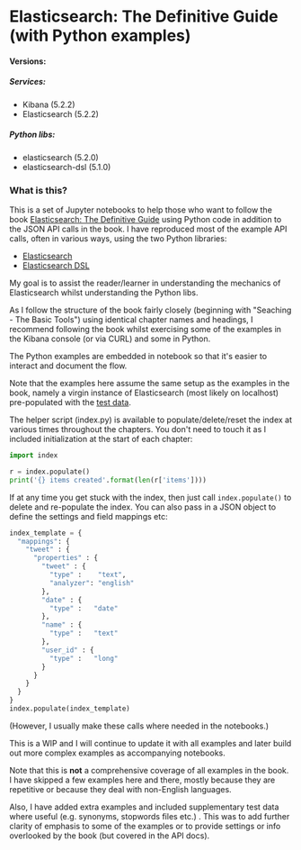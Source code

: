 # Elasticsearch: The Definitive Guide (with Python examples) #

#### Versions: ####

##### Services:
* Kibana (5.2.2)
* Elasticsearch (5.2.2)
##### Python libs:
* elasticsearch (5.2.0)
* elasticsearch-dsl (5.1.0)

### What is this?

This is a set of Jupyter notebooks to help those who want to follow the book [Elasticsearch: The Definitive Guide](https://www.elastic.co/guide/en/elasticsearch/guide/master/index.html) using Python code in addition to the JSON API calls in the book. I have reproduced most of the example API calls, often in various ways, using the two Python libraries:

* [Elasticsearch](http://elasticsearch-py.readthedocs.io/en/master/index.html)
* [Elasticsearch DSL](http://elasticsearch-dsl.readthedocs.io/en/latest/index.html)

My goal is to assist the reader/learner in understanding the mechanics of Elasticsearch whilst understanding the Python libs.

As I follow the structure of the book fairly closely (beginning with "Seaching - The Basic Tools") using identical chapter names and headings, I recommend following the book whilst exercising some of the examples in the Kibana console (or via CURL) and some in Python.

The Python examples are embedded in notebook so that it's easier to interact and document the flow.

Note that the examples here assume the same setup as the examples in the book, namely a virgin instance of Elasticsearch (most likely on localhost) pre-populated with the [test data](https://github.com/pgolding/elasticsearch/blob/master/examples.json).

The helper script (index.py) is available to populate/delete/reset the index at various times throughout the chapters. You don't need to touch it as I included initialization at the start of each chapter:

```python
import index

r = index.populate()
print('{} items created'.format(len(r['items'])))
```

If at any time you get stuck with the index, then just call ```index.populate()``` to delete and re-populate the index. You can also pass in a JSON object to define the settings and field mappings etc:

```python
index_template = {
  "mappings": {
    "tweet" : {
      "properties" : {
        "tweet" : {
          "type" :    "text",
          "analyzer": "english"
        },
        "date" : {
          "type" :   "date"
        },
        "name" : {
          "type" :   "text"
        },
        "user_id" : {
          "type" :   "long"
        }
      }
    }
  }
}
index.populate(index_template)
```

(However, I usually make these calls where needed in the notebooks.)

This is a WIP and I will continue to update it with all examples and later build out more complex examples as accompanying notebooks.

Note that this is **not** a comprehensive coverage of all examples in the book. I have skipped a few examples here and there, mostly because they are repetitive or because they deal with non-English languages.

Also, I have added extra examples and included supplementary test data where useful (e.g. synonyms, stopwords files etc.) . This was to add further clarity of emphasis to some of the examples or to provide settings or info overlooked by the book (but covered in the API docs).